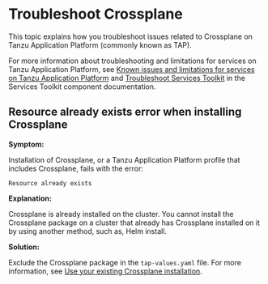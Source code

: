 # Troubleshoot Crossplane

This topic explains how you troubleshoot issues related to Crossplane on Tanzu Application Platform
(commonly known as TAP).

For more information about troubleshooting and limitations for services on Tanzu Application Platform, see
[Known issues and limitations for services on Tanzu Application Platform](../../services-toolkit/reference/known-limitations.hbs.md) and [Troubleshoot Services Toolkit](../../services-toolkit/how-to-guides/troubleshooting.hbs.md)
in the Services Toolkit component documentation.

## <a id=“resource-already-exists”></a> Resource already exists error when installing Crossplane

**Symptom:**

Installation of Crossplane, or a Tanzu Application Platform profile that includes Crossplane, fails
with the error:

```console
Resource already exists
```

**Explanation:**

Crossplane is already installed on the cluster. You cannot install the Crossplane package on a cluster
that already has Crossplane installed on it by using another method, such as, Helm install.

**Solution:**

Exclude the Crossplane package in the `tap-values.yaml` file.
For more information, see [Use your existing Crossplane installation](./use-existing-crossplane.hbs.md).
